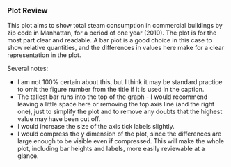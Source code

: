 ### Plot Review

This plot aims to show total steam consumption in commercial buildings by zip code in Manhattan, for a period of one year (2010). The plot
is for the most part clear and readable. A bar plot is a good choice in this case to show relative quantities, and the differences in values
here make for a clear representation in the plot.

Several notes:
* I am not 100% certain about this, but I think it may be standard practice to omit the figure number from the title if it is used in the caption.
* The tallest bar runs into the top of the graph - I would recommend leaving a little space here or removing the top axis line (and the right one), just to simplify the plot and to remove any doubts that the highest value may have been cut off.
* I would increase the size of the axis tick labels slightly.
* I would compress the y dimension of the plot, since the differences are large enough to be visible even if compressed. This will make the whole plot, including bar heights and labels, more easily reviewable at a glance.

